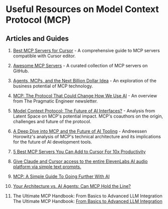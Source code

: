 # Useful Resources on Model Context Protocol (MCP)

## Articles and Guides

1. [Best MCP Servers for Cursor](https://www.firecrawl.dev/blog/best-mcp-servers-for-cursor) - A comprehensive guide to MCP servers compatible with Cursor editor.

2. [Awesome MCP Servers](https://github.com/punkpeye/awesome-mcp-servers) - A curated collection of MCP servers on GitHub.

3. [Agents, MCPs, and the Next Billion Dollar Idea](https://simple.ai/p/agents-mcps-and-the-next-billion-dollar-idea) - An exploration of the business potential of MCP technology.

4. [MCP: The Protocol That Could Change How We Use AI](https://newsletter.pragmaticengineer.com/p/mcp) - An overview from The Pragmatic Engineer newsletter.

5. [Model Context Protocol: The Future of AI Interfaces?](https://www.latent.space/p/mcp) - Analysis from Latent Space on MCP's potential impact. MCP's coauthors on the origin, challenges and future of the protocol.

6. [A Deep Dive into MCP and the Future of AI Tooling](https://a16z.com/a-deep-dive-into-mcp-and-the-future-of-ai-tooling/) - Andreessen Horowitz's analysis of MCP's technical architecture and its implications for the future of AI development tools.

7. [5 Best MCP Servers You Can Add to Cursor For 10x Productivity](https://www.firecrawl.dev/blog/best-mcp-servers-for-cursor)

8. [Give Claude and Cursor access to the entire ElevenLabs AI audio platform via simple text prompts.](https://elevenlabs.io/blog/introducing-elevenlabs-mcp)

9. [MCP: A Simple Guide To Going Further With AI](https://simple.ai/p/mcp-a-simple-guide-to-going-further-with-ai-is-the-next-competitive-edge-in-ai)

10. [Your Architecture vs. AI Agents: Can MCP Hold the Line?](https://www.querypie.com/resources/discover/white-paper/22/your-architect-vs-ai-agents?)

11. The Ultimate MCP Handbook: From Basics to Advanced LLM Integration The Ultimate MCP Handbook: [From Basics to Advanced LLM Integration ](https://codemaker2016.medium.com/the-ultimate-mcp-handbook-from-basics-to-advanced-llm-integration-00872d1df1e4)
